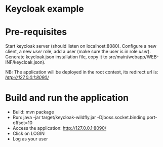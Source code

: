 # Keycloak example

Pre-requisites
===============

Start keycloak server (should listen on localhost:8080). Configure a new client, a new _user_ role, add a user (make sure the user is in role _user_). 
Generate keycloak.json installation file, copy it to src/main/webapp/WEB-INF/keycloak.json).

NB: The application will be deployed in the root context, its redirect url is: _http://127.0.0.1:8090/_ 


Build and run the application
=============================

* Build: mvn package
* Run: java -jar target/keycloak-wildfly.jar -Djboss.socket.binding.port-offset=10
* Access the application: http://127.0.0.1:8090/
* Click on LOGIN
* Log as your user
